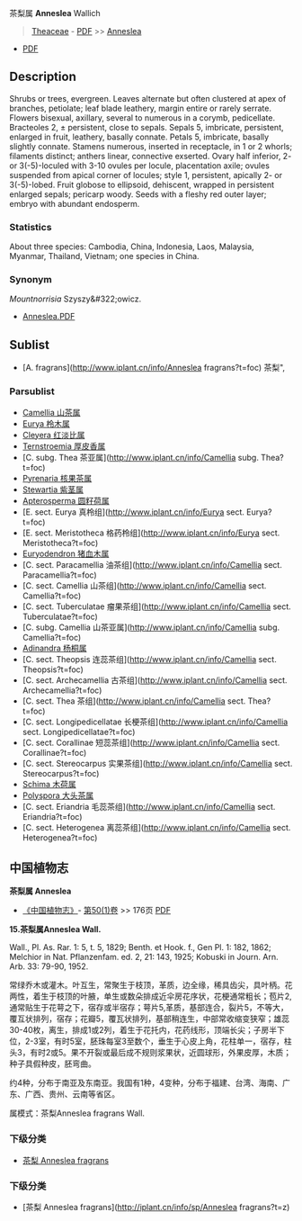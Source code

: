 茶梨属 **Anneslea** Wallich

> [Theaceae](http://www.iplant.cn/info/Theaceae?t=foc) - [PDF](http://www.iplant.cn/foc/pdf/Theaceae.pdf) >> [Anneslea](http://www.iplant.cn/info/Anneslea?t=foc)
 - [PDF](http://www.iplant.cn/foc/pdf/Anneslea.pdf)

## Description

Shrubs or trees, evergreen. Leaves alternate but often clustered at apex of branches, petiolate; leaf blade leathery, margin entire or rarely serrate. Flowers bisexual, axillary, several to numerous in a corymb, pedicellate. Bracteoles 2, ± persistent, close to sepals. Sepals 5, imbricate, persistent, enlarged in fruit, leathery, basally connate. Petals 5, imbricate, basally slightly connate. Stamens numerous, inserted in receptacle, in 1 or 2 whorls; filaments distinct; anthers linear, connective exserted. Ovary half inferior, 2- or 3(-5)-loculed with 3-10 ovules per locule, placentation axile; ovules suspended from apical corner of locules; style 1, persistent, apically 2- or 3(-5)-lobed. Fruit globose to ellipsoid, dehiscent, wrapped in persistent enlarged sepals; pericarp woody. Seeds with a fleshy red outer layer; embryo with abundant endosperm.

### Statistics
About three species: Cambodia, China, Indonesia, Laos, Malaysia, Myanmar, Thailand, Vietnam; one species in China.

### Synonym
*Mountnorrisia* Szyszy&amp;#322;owicz.

* [Anneslea.PDF](http://www.iplant.cn/foc/pdf/Anneslea.pdf)

## Sublist

* [A.  fragrans](http://www.iplant.cn/info/Anneslea fragrans?t=foc) 茶梨",

### Parsublist

* [Camellia  山茶属](http://www.iplant.cn/info/Camellia?t=foc)
* [Eurya  柃木属](http://www.iplant.cn/info/Eurya?t=foc)
* [Cleyera  红淡比属](http://www.iplant.cn/info/Cleyera?t=foc)
* [Ternstroemia  厚皮香属](http://www.iplant.cn/info/Ternstroemia?t=foc)
* [C.  subg. Thea  茶亚属](http://www.iplant.cn/info/Camellia subg. Thea?t=foc)
* [Pyrenaria  核果茶属](http://www.iplant.cn/info/Pyrenaria?t=foc)
* [Stewartia  紫茎属](http://www.iplant.cn/info/Stewartia?t=foc)
* [Apterosperma  圆籽荷属](http://www.iplant.cn/info/Apterosperma?t=foc)
* [E.  sect. Eurya  真柃组](http://www.iplant.cn/info/Eurya sect. Eurya?t=foc)
* [E.  sect. Meristotheca  格药柃组](http://www.iplant.cn/info/Eurya sect. Meristotheca?t=foc)
* [Euryodendron  猪血木属](http://www.iplant.cn/info/Euryodendron?t=foc)
* [C.  sect. Paracamellia  油茶组](http://www.iplant.cn/info/Camellia sect. Paracamellia?t=foc)
* [C.  sect. Camellia  山茶组](http://www.iplant.cn/info/Camellia sect. Camellia?t=foc)
* [C.  sect. Tuberculatae  瘤果茶组](http://www.iplant.cn/info/Camellia sect. Tuberculatae?t=foc)
* [C.  subg. Camellia  山茶亚属](http://www.iplant.cn/info/Camellia subg. Camellia?t=foc)
* [Adinandra  杨桐属](Adinandra-杨桐属.md)
* [C.  sect. Theopsis  连蕊茶组](http://www.iplant.cn/info/Camellia sect. Theopsis?t=foc)
* [C.  sect. Archecamellia  古茶组](http://www.iplant.cn/info/Camellia sect. Archecamellia?t=foc)
* [C.  sect. Thea  茶组](http://www.iplant.cn/info/Camellia sect. Thea?t=foc)
* [C.  sect. Longipedicellatae  长梗茶组](http://www.iplant.cn/info/Camellia sect. Longipedicellatae?t=foc)
* [C.  sect. Corallinae  短蕊茶组](http://www.iplant.cn/info/Camellia sect. Corallinae?t=foc)
* [C.  sect. Stereocarpus  实果茶组](http://www.iplant.cn/info/Camellia sect. Stereocarpus?t=foc)
* [Schima  木荷属](http://www.iplant.cn/info/Schima?t=foc)
* [Polyspora  大头茶属](http://www.iplant.cn/info/Polyspora?t=foc)
* [C.  sect. Eriandria  毛蕊茶组](http://www.iplant.cn/info/Camellia sect. Eriandria?t=foc)
* [C.  sect. Heterogenea  离蕊茶组](http://www.iplant.cn/info/Camellia sect. Heterogenea?t=foc)

## 中国植物志

**茶梨属 Anneslea**

* [《中国植物志》](http://www.iplant.cn/frps)- [第50(1)卷](http://www.iplant.cn/frps/vol/50(1)) >> 176页 [PDF](http://www.iplant.cn/frps/pdf/50(1)/176y.pdf)

**15.茶梨属Anneslea Wall.**

Wall., Pl. As. Rar. 1: 5, t. 5, 1829; Benth. et Hook. f., Gen Pl. 1: 182, 1862; Melchior in Nat. Pflanzenfam. ed. 2, 21: 143, 1925; Kobuski in Journ. Arn. Arb. 33: 79-90, 1952.

常绿乔木或灌木。叶互生，常聚生于枝顶，革质，边全缘，稀具齿尖，具叶柄。花两性，着生于枝顶的叶腋，单生或数朵排成近伞房花序状，花梗通常粗长；苞片2,通常贴生于花萼之下，宿存或半宿存；萼片5,革质，基部连合，裂片5，不等大，覆互状排列，宿存；花瓣5，覆瓦状排列，基部稍连生，中部常收缩变狭窄；雄蕊30-40枚，离生，排成1或2列，着生于花托内，花药线形，顶端长尖；子房半下位，2-3室，有时5室，胚珠每室3至数个，垂生于心皮上角，花柱单一，宿存，柱头3，有时2或5。果不开裂或最后成不规则浆果状，近圆球形，外果皮厚，木质；种子具假种皮，胚弯曲。

约4种，分布于南亚及东南亚。我国有1种，4变种，分布于福建、台湾、海南、广东、广西、贵州、云南等省区。

属模式：茶梨Anneslea fragrans Wall.

### 下级分类
* [茶梨  Anneslea fragrans](Anneslea-fragrans-茶梨.md)

### 下级分类
* [茶梨  Anneslea fragrans](http://iplant.cn/info/sp/Anneslea fragrans?t=z)
